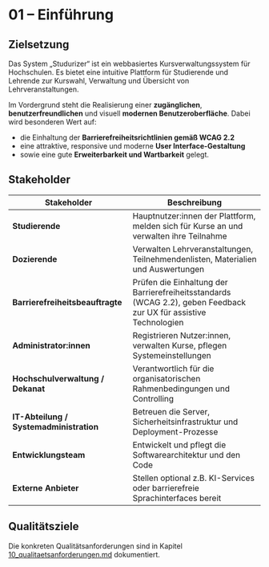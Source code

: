 # 01 – Einführung

## Zielsetzung

Das System „Studurizer“ ist ein webbasiertes Kursverwaltungssystem für Hochschulen. Es bietet eine intuitive Plattform für Studierende und Lehrende zur Kurswahl, Verwaltung und Übersicht von Lehrveranstaltungen. 

Im Vordergrund steht die Realisierung einer **zugänglichen**, **benutzerfreundlichen** und visuell **modernen Benutzeroberfläche**. Dabei wird besonderen Wert auf:
- die Einhaltung der **Barrierefreiheitsrichtlinien gemäß WCAG 2.2**
- eine attraktive, responsive und moderne **User Interface-Gestaltung**
- sowie eine gute **Erweiterbarkeit und Wartbarkeit** gelegt.

## Stakeholder

| Stakeholder                       | Beschreibung |
|----------------------------------|--------------|
| **Studierende**                  | Hauptnutzer:innen der Plattform, melden sich für Kurse an und verwalten ihre Teilnahme |
| **Dozierende**                   | Verwalten Lehrveranstaltungen, Teilnehmendenlisten, Materialien und Auswertungen |
| **Barrierefreiheitsbeauftragte** | Prüfen die Einhaltung der Barrierefreiheitsstandards (WCAG 2.2), geben Feedback zur UX für assistive Technologien |
| **Administrator:innen**          | Registrieren Nutzer:innen, verwalten Kurse, pflegen Systemeinstellungen |
| **Hochschulverwaltung / Dekanat**| Verantwortlich für die organisatorischen Rahmenbedingungen und Controlling |
| **IT-Abteilung / Systemadministration** | Betreuen die Server, Sicherheitsinfrastruktur und Deployment-Prozesse |
| **Entwicklungsteam**             | Entwickelt und pflegt die Softwarearchitektur und den Code |
| **Externe Anbieter**             | Stellen optional z.B. KI-Services oder barrierefreie Sprachinterfaces bereit |

## Qualitätsziele

Die konkreten Qualitätsanforderungen sind in Kapitel [10_qualitaetsanforderungen.md](10_qualitaetsanforderungen.md) dokumentiert.